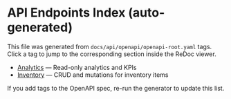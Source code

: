# API Endpoints Index (auto-generated)

This file was generated from `docs/api/openapi/openapi-root.yaml` tags. Click a tag to jump to the corresponding section inside the ReDoc viewer.

- [Analytics](../redoc/index.html#tag/Analytics) — Read-only analytics and KPIs
- [Inventory](../redoc/index.html#tag/Inventory) — CRUD and mutations for inventory items

If you add tags to the OpenAPI spec, re-run the generator to update this list.